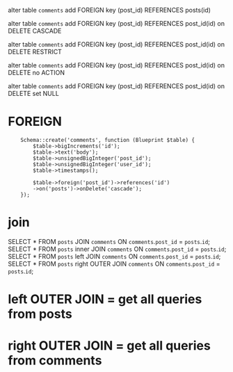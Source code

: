 alter table `comments`
add FOREIGN key (post_id) REFERENCES posts(id)

alter table `comments`
add FOREIGN key (post_id) REFERENCES post_id(id) on DELETE CASCADE

alter table `comments`
add FOREIGN key (post_id) REFERENCES post_id(id) on DELETE RESTRICT

alter table `comments`
add FOREIGN key (post_id) REFERENCES post_id(id) on DELETE no ACTION

alter table `comments`
add FOREIGN key (post_id) REFERENCES post_id(id) on DELETE set NULL

# FOREIGN

        Schema::create('comments', function (Blueprint $table) {
            $table->bigIncrements('id');
            $table->text('body');
            $table->unsignedBigInteger('post_id');
            $table->unsignedBigInteger('user_id');
            $table->timestamps();

            $table->foreign('post_id')->references('id')
            ->on('posts')->onDelete('cascade');
        });

# join

SELECT \* FROM `posts` JOIN `comments` ON `comments`.`post_id` = `posts`.`id`;
SELECT \* FROM `posts` inner JOIN `comments` ON `comments`.`post_id` = `posts`.`id`;
SELECT \* FROM `posts` left JOIN `comments` ON `comments`.`post_id` = `posts`.`id`;
SELECT \* FROM `posts` right OUTER JOIN `comments` ON `comments`.`post_id` = `posts`.`id`;

# left OUTER JOIN = get all queries from posts

# right OUTER JOIN = get all queries from comments
